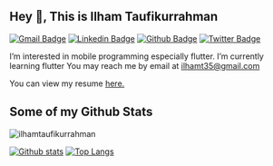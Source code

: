 <!-- ### Hi there 👋

<!-- I am a software developer with robust problem solving skills and proven experience in creating and designing software environment -->
<!-- - 🔭 I’m currently working on ... -->
<!-- - 👀 I’m interested in mobile programming especially flutter. -->
<!-- - 🌱 I’m currently learning flutter -->
<!-- - 👯 I’m looking to collaborate on ... -->
<!-- - 🤔 I’m looking for help with ... -->
<!-- - 💬 Ask me about ... -->
<!-- - 📫 You may reach me by email at ilhamt35@gmail.com -->
<!-- - 😄 Pronouns: ...
- ⚡ Fun fact: ...
 -->
 ## Hey 👋, This is Ilham Taufikurrahman
[![Gmail Badge](https://img.shields.io/badge/-ilhamt35@gmail.com-c14438?style=flat&logo=Gmail&logoColor=white&link=mailto:ilhamt35@gmail.com)](mailto:ilhamt35@gmail.com) 
[![Linkedin Badge](https://img.shields.io/badge/-ilhamtaufikurrahman-0072b1?style=flat&logo=Linkedin&logoColor=white&link=https://www.linkedin.com/in/ilhamtaufikurrahman/)](https://www.linkedin.com/in/ilhamtaufikurrahman/) [![Github Badge](https://img.shields.io/badge/-ilhamtaufikurrahman-grey?style=flat&logo=github&logoColor=white&link=https://github.com/ilhamtaufikurrahman/)](https://www.github.com/ilhamtaufikurrahman/) [![Twitter Badge](https://img.shields.io/badge/-ilhamtaufiku-00acee?style=flat&logo=twitter&logoColor=white&link=https://twitter.com/ilhamtaufiku/)](https://www.twitter.com/ilhamtaufiku/) <p align='left'>I’m interested in mobile programming especially flutter.
I’m currently learning flutter
You may reach me by email at ilhamt35@gmail.com</p><p align='left'> You can view my resume <a href='https://drive.google.com/file/d/1K6tSiPrQqrNC1_AmRjXfDV4FxgMlwbAX/view?usp=sharing ' target=_blank><u>here</u>.</a></p>
## Some of my Github Stats
<p align=left> <img src=https://komarev.com/ghpvc/?username=ilhamtaufikurrahman alt=ilhamtaufikurrahman /> </p>

[![Github stats](https://github-readme-stats.vercel.app/api?username=ilhamtaufikurrahman&show_icons=true&include_all_commits=true)](https://github.com/ilhamtaufikurrahman/github-readme-stats)
[![Top Langs](https://github-readme-stats.vercel.app/api/top-langs/?username=ilhamtaufikurrahman&layout=compact)](https://github.com/ilhamtaufikurrahman/github-readme-stats)
